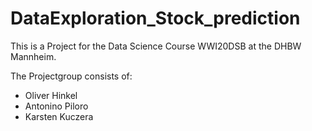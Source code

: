 # DataExploration_Stock_prediction

This is a Project for the Data Science Course WWI20DSB at the DHBW Mannheim.

The Projectgroup consists of:

- Oliver Hinkel
- Antonino Piloro
- Karsten Kuczera
